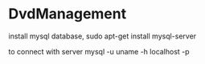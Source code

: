 # DvdManagement
install mysql database,
sudo apt-get install mysql-server

to connect with server
mysql -u uname -h localhost -p
